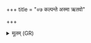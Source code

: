 +++
title = "०७ कल्पन्ते अस्मा ऋतवो"

+++
<details><summary>मूलम् (GR)</summary>

कल्पन्ते अस्मा ऋतवो न र्तुष्व् आ वृश्चत ऋतूनां प्रियो भवति  
यः (…) ॥ +++(see 17.27.4b)+++
</details>